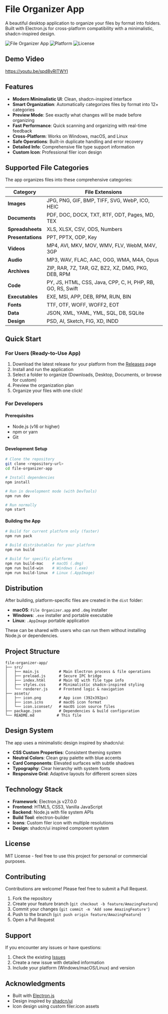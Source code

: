 # File Organizer App

A beautiful desktop application to organize your files by format into folders. Built with Electron.js for cross-platform compatibility with a minimalistic, shadcn-inspired design.

![File Organizer App](https://img.shields.io/badge/Electron-v27.0.0-blue)
![Platform](https://img.shields.io/badge/platform-Windows%20%7C%20macOS%20%7C%20Linux-lightgrey)
![License](https://img.shields.io/badge/license-MIT-green)

## Demo Video

https://youtu.be/spd8vRITWYI

## Features

- **Modern Minimalistic UI**: Clean, shadcn-inspired interface
- **Smart Organization**: Automatically categorizes files by format into 12+ categories
- **Preview Mode**: See exactly what changes will be made before organizing
- **Fast Performance**: Quick scanning and organizing with real-time feedback
- **Cross-Platform**: Works on Windows, macOS, and Linux
- **Safe Operations**: Built-in duplicate handling and error recovery
- **Detailed Info**: Comprehensive file type support information
- **Custom Icon**: Professional filer icon design

## Supported File Categories

The app organizes files into these comprehensive categories:

| Category | File Extensions |
|----------|----------------|
| **Images** | JPG, PNG, GIF, BMP, TIFF, SVG, WebP, ICO, HEIC |
| **Documents** | PDF, DOC, DOCX, TXT, RTF, ODT, Pages, MD, TEX |
| **Spreadsheets** | XLS, XLSX, CSV, ODS, Numbers |
| **Presentations** | PPT, PPTX, ODP, Key |
| **Videos** | MP4, AVI, MKV, MOV, WMV, FLV, WebM, M4V, 3GP |
| **Audio** | MP3, WAV, FLAC, AAC, OGG, WMA, M4A, Opus |
| **Archives** | ZIP, RAR, 7Z, TAR, GZ, BZ2, XZ, DMG, PKG, DEB, RPM |
| **Code** | PY, JS, HTML, CSS, Java, CPP, C, H, PHP, RB, GO, RS, Swift |
| **Executables** | EXE, MSI, APP, DEB, RPM, RUN, BIN |
| **Fonts** | TTF, OTF, WOFF, WOFF2, EOT |
| **Data** | JSON, XML, YAML, YML, SQL, DB, SQLite |
| **Design** | PSD, AI, Sketch, FIG, XD, INDD |

## Quick Start

### For Users (Ready-to-Use App)
1. Download the latest release for your platform from the [Releases](../../releases) page
2. Install and run the application
3. Select a folder to organize (Downloads, Desktop, Documents, or browse for custom)
4. Preview the organization plan
5. Organize your files with one click!

### For Developers

#### Prerequisites
- Node.js (v16 or higher)
- npm or yarn
- Git

#### Development Setup
```bash
# Clone the repository
git clone <repository-url>
cd file-organizer-app

# Install dependencies
npm install

# Run in development mode (with DevTools)
npm run dev

# Run normally
npm start
```

#### Building the App
```bash
# Build for current platform only (faster)
npm run pack

# Build distributables for your platform
npm run build

# Build for specific platforms
npm run build-mac    # macOS (.dmg)
npm run build-win    # Windows (.exe)
npm run build-linux  # Linux (.AppImage)
```

## Distribution

After building, platform-specific files are created in the `dist` folder:
- **macOS**: `File Organizer.app` and `.dmg` installer
- **Windows**: `.exe` installer and portable executable
- **Linux**: `.AppImage` portable application

These can be shared with users who can run them without installing Node.js or dependencies.

## Project Structure

```
file-organizer-app/
├── src/
│   ├── main.js         # Main Electron process & file operations
│   ├── preload.js      # Secure IPC bridge
│   ├── index.html      # Main UI with file type info
│   ├── styles.css      # Minimalistic shadcn-inspired styling
│   └── renderer.js     # Frontend logic & navigation
├── assets/
│   ├── icon.png        # App icon (392x392px)
│   ├── icon.icns       # macOS icon format
│   └── icon.iconset/   # macOS icon source files
├── package.json        # Dependencies & build configuration
└── README.md          # This file
```

## Design System

The app uses a minimalistic design inspired by shadcn/ui:
- **CSS Custom Properties**: Consistent theming system
- **Neutral Colors**: Clean gray palette with blue accents
- **Card Components**: Elevated surfaces with subtle shadows
- **Typography**: Clear hierarchy with system fonts
- **Responsive Grid**: Adaptive layouts for different screen sizes

## Technology Stack

- **Framework**: Electron.js v27.0.0
- **Frontend**: HTML5, CSS3, Vanilla JavaScript
- **Backend**: Node.js with file system APIs
- **Build Tool**: electron-builder
- **Icons**: Custom filer icon with multiple resolutions
- **Design**: shadcn/ui inspired component system

## License

MIT License - feel free to use this project for personal or commercial purposes.

## Contributing

Contributions are welcome! Please feel free to submit a Pull Request.

1. Fork the repository
2. Create your feature branch (`git checkout -b feature/AmazingFeature`)
3. Commit your changes (`git commit -m 'Add some AmazingFeature'`)
4. Push to the branch (`git push origin feature/AmazingFeature`)
5. Open a Pull Request

## Support

If you encounter any issues or have questions:
1. Check the existing [Issues](../../issues)
2. Create a new issue with detailed information
3. Include your platform (Windows/macOS/Linux) and version

## Acknowledgments

- Built with [Electron.js](https://electronjs.org/)
- Design inspired by [shadcn/ui](https://ui.shadcn.com/)
- Icon design using custom filer.icon assets
